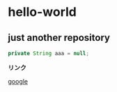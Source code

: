hello-world
===========

just another repository
-----------



```Java
private String aaa = null;

```


**リンク**

[google](http://google.co.jp)
